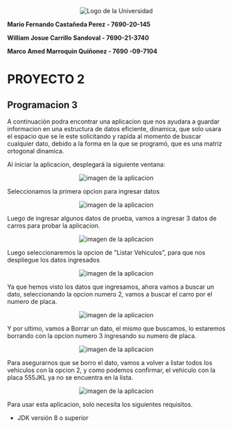 <div align="center"> <image src="/images/Logo.png" alt="Logo de la Universidad"> </div align="center">

**Mario Fernando Castañeda Perez - 7690-20-145**

**William Josue Carrillo Sandoval - 7690-21-3740**

**Marco Amed Marroquin Quiñonez - 7690 -09-7104**

# PROYECTO 2
## Programacion 3

A continuación podra encontrar una aplicacion que nos ayudara a guardar informacion en una estructura de datos eficiente, dinamica, que solo usara el espacio que se le este solicitando y rapida al momento de buscar cualquier dato, debido a la forma en la que se programó, que es una matriz ortogonal dinamica.

Al iniciar la aplicacion, desplegará la siguiente ventana: 
<div align="center"> <image src="/images/imagen1.jepg" alt="imagen de la aplicacion"> </div align="center">

Seleccionamos la primera opcion para ingresar datos
<div align="center"> <image src="/images/imagen2.jepg" alt="imagen de la aplicacion"> </div align="center">

Luego de ingresar algunos datos de prueba, vamos a ingresar 3 datos de carros para probar la aplicacion.
<div align="center"> <image src="/images/imagen3.jpg" alt="imagen de la aplicacion"> </div align="center">

Luego seleccionaremos la opcion de "Listar Vehiculos", para que nos despliegue los datos ingresados
<div align="center"> <image src="/images/imagen4.jpg" alt="imagen de la aplicacion"> </div align="center">

Ya que hemos visto los datos que ingresamos, ahora vamos a buscar un dato, seleccionando la opcion numero 2, vamos a buscar el carro por el numero de placa. 
<div align="center"> <image src="/images/imagen5.jpg" alt="imagen de la aplicacion"> </div align="center">

Y por ultimo, vamos a Borrar un dato, el mismo que buscamos, lo estaremos borrando con la opcion numero 3 ingresando su numero de placa.
<div align="center"> <image src="/images/imagen6.jpg" alt="imagen de la aplicacion"> </div align="center">

Para asegurarnos que se borro el dato, vamos a volver a listar todos los vehiculos con la opcion 2, y como podemos confirmar, el vehiculo con la placa 555JKL ya no se encuentra en la lista.
<div align="center"> <image src="/images/imagen7.jpg" alt="imagen de la aplicacion"> </div align="center">

Para usar esta aplicacion, solo necesita los siguientes requisitos.
- JDK versión 8 o superior
